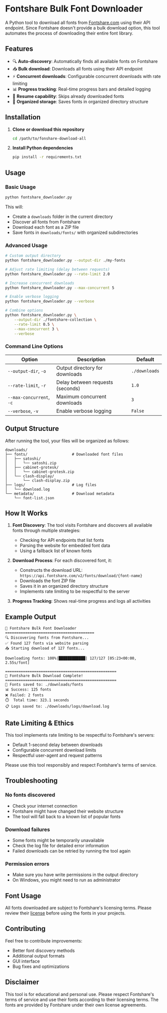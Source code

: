 # Fontshare Bulk Font Downloader

A Python tool to download all fonts from [Fontshare.com](https://www.fontshare.com/) using their API endpoint. Since Fontshare doesn't provide a bulk download option, this tool automates the process of downloading their entire font library.

## Features

- 🔍 **Auto-discovery**: Automatically finds all available fonts on Fontshare
- 📥 **Bulk download**: Downloads all fonts using their API endpoint
- ⚡ **Concurrent downloads**: Configurable concurrent downloads with rate limiting
- 📊 **Progress tracking**: Real-time progress bars and detailed logging
- 🔄 **Resume capability**: Skips already downloaded fonts
- 📁 **Organized storage**: Saves fonts in organized directory structure

## Installation

1. **Clone or download this repository**
   ```bash
   cd /path/to/fonshare-download-all
   ```

2. **Install Python dependencies**
   ```bash
   pip install -r requirements.txt
   ```

## Usage

### Basic Usage
```bash
python fontshare_downloader.py
```

This will:
- Create a `downloads` folder in the current directory
- Discover all fonts from Fontshare
- Download each font as a ZIP file
- Save fonts in `downloads/fonts/` with organized subdirectories

### Advanced Usage

```bash
# Custom output directory
python fontshare_downloader.py --output-dir ./my-fonts

# Adjust rate limiting (delay between requests)
python fontshare_downloader.py --rate-limit 2.0

# Increase concurrent downloads
python fontshare_downloader.py --max-concurrent 5

# Enable verbose logging
python fontshare_downloader.py --verbose

# Combine options
python fontshare_downloader.py \
    --output-dir ./fontshare-collection \
    --rate-limit 0.5 \
    --max-concurrent 3 \
    --verbose
```

### Command Line Options

| Option | Description | Default |
|--------|-------------|---------|
| `--output-dir`, `-o` | Output directory for downloads | `./downloads` |
| `--rate-limit`, `-r` | Delay between requests (seconds) | `1.0` |
| `--max-concurrent`, `-c` | Maximum concurrent downloads | `3` |
| `--verbose`, `-v` | Enable verbose logging | `False` |

## Output Structure

After running the tool, your files will be organized as follows:

```
downloads/
├── fonts/                    # Downloaded font files
│   ├── satoshi/
│   │   └── satoshi.zip
│   ├── cabinet-grotesk/
│   │   └── cabinet-grotesk.zip
│   └── clash-display/
│       └── clash-display.zip
├── logs/                     # Log files
│   └── download.log
└── metadata/                 # Download metadata
    └── font-list.json
```

## How It Works

1. **Font Discovery**: The tool visits Fontshare and discovers all available fonts through multiple strategies:
   - Checking for API endpoints that list fonts
   - Parsing the website for embedded font data
   - Using a fallback list of known fonts

2. **Download Process**: For each discovered font, it:
   - Constructs the download URL: `https://api.fontshare.com/v2/fonts/download/{font-name}`
   - Downloads the font ZIP file
   - Saves it in an organized directory structure
   - Implements rate limiting to be respectful to the server

3. **Progress Tracking**: Shows real-time progress and logs all activities

## Example Output

```
🚀 Fontshare Bulk Font Downloader
========================================
🔍 Discovering fonts from Fontshare...
✅ Found 127 fonts via website parsing
📥 Starting download of 127 fonts...

Downloading fonts: 100%|████████████| 127/127 [05:23<00:00,  2.55s/font]

==================================================
🎉 Fontshare Bulk Download Complete!
==================================================
📁 Fonts saved to: ./downloads/fonts
📊 Success: 125 fonts
❌ Failed: 2 fonts
⏱️  Total time: 323.1 seconds
📋 Logs saved to: ./downloads/logs/download.log
```

## Rate Limiting & Ethics

This tool implements rate limiting to be respectful to Fontshare's servers:
- Default 1-second delay between downloads
- Configurable concurrent download limits
- Respectful user-agent and request patterns

Please use this tool responsibly and respect Fontshare's terms of service.

## Troubleshooting

### No fonts discovered
- Check your internet connection
- Fontshare might have changed their website structure
- The tool will fall back to a known list of popular fonts

### Download failures
- Some fonts might be temporarily unavailable
- Check the log file for detailed error information
- Failed downloads can be retried by running the tool again

### Permission errors
- Make sure you have write permissions in the output directory
- On Windows, you might need to run as administrator

## Font Usage

All fonts downloaded are subject to Fontshare's licensing terms. Please review their [license](https://www.fontshare.com/licenses) before using the fonts in your projects.

## Contributing

Feel free to contribute improvements:
- Better font discovery methods
- Additional output formats
- GUI interface
- Bug fixes and optimizations

## Disclaimer

This tool is for educational and personal use. Please respect Fontshare's terms of service and use their fonts according to their licensing terms. The fonts are provided by Fontshare under their own license agreements.
